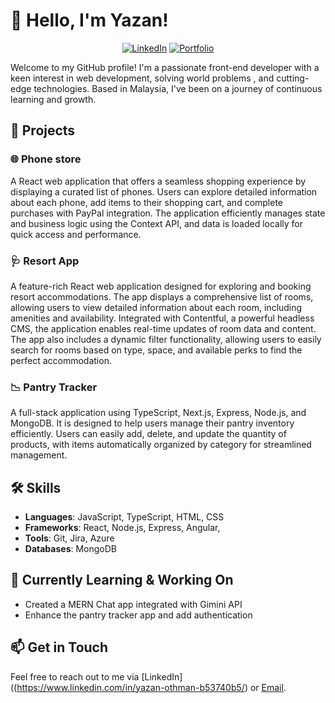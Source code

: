 # 👋 Hello, I'm Yazan!

<div align="center">

[![LinkedIn](https://img.shields.io/badge/LinkedIn-0077B5?style=for-the-badge&logo=linkedin&logoColor=white)](https://www.linkedin.com/in/yazan-othman-b53740b5/)
[![Portfolio](https://img.shields.io/badge/Portfolio-3B3B3B?style=for-the-badge&logo=html5&logoColor=white)](https://yazandev-portfolio.netlify.app/)

</div>

Welcome to my GitHub profile! I'm a passionate front-end developer with a keen interest in web development, solving world problems , and cutting-edge technologies. Based in Malaysia, I've been on a journey of continuous learning and growth.

## 🚀 Projects

### 🌐 Phone store
A React web application that offers a seamless shopping experience by displaying a curated list of phones. Users can explore detailed information about each phone, add items to their shopping cart, and complete purchases with PayPal integration. The application efficiently manages state and business logic using the Context API, and data is loaded locally for quick access and performance.

### 🩺 Resort App
A feature-rich React web application designed for exploring and booking resort accommodations. The app displays a comprehensive list of rooms, allowing users to view detailed information about each room, including amenities and availability. Integrated with Contentful, a powerful headless CMS, the application enables real-time updates of room data and content. The app also includes a dynamic filter functionality, allowing users to easily search for rooms based on type, space, and available perks to find the perfect accommodation.

### 📉 Pantry Tracker
A full-stack application using TypeScript, Next.js, Express, Node.js, and MongoDB. It is designed to help users manage their pantry inventory efficiently. Users can easily add, delete, and update the quantity of products, with items automatically organized by category for streamlined management.


## 🛠️ Skills

- **Languages**:  JavaScript, TypeScript, HTML, CSS
- **Frameworks**: React, Node.js, Express, Angular, 
- **Tools**: Git, Jira, Azure
- **Databases**: MongoDB 


## 🌱 Currently Learning & Working On

- Created a MERN Chat app integrated with Gimini API
- Enhance the pantry tracker app and add authentication

## 📫 Get in Touch

Feel free to reach out to me via [LinkedIn]((https://www.linkedin.com/in/yazan-othman-b53740b5/) or [Email](othman.yazan@gmail.com).
